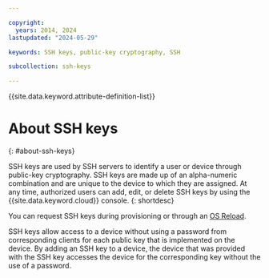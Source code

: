 ```yaml
---

copyright:
  years: 2014, 2024
lastupdated: "2024-05-29"

keywords: SSH keys, public-key cryptography, SSH

subcollection: ssh-keys

---
```


{{site.data.keyword.attribute-definition-list}}

# About SSH keys
{: #about-ssh-keys}

SSH keys are used by SSH servers to identify a user or device through public-key cryptography. SSH keys are made up of an alpha-numeric combination and are unique to the device to which they are assigned. At any time, authorized users can add, edit, or delete SSH keys by using the {{site.data.keyword.cloud}} console.
{: shortdesc}

You can request SSH keys during provisioning or through an [OS Reload](/docs/bare-metal?topic=bare-metal-reloading-the-os).

SSH keys allow access to a device without using a password from corresponding clients for each public key that is implemented on the device. By adding an SSH key to a device, the device that was provided with the SSH key accesses the device for the corresponding key without the use of a password.
